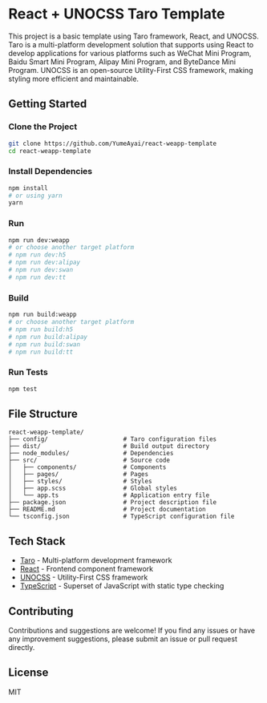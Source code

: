 # React + UNOCSS Taro Template

This project is a basic template using Taro framework, React, and UNOCSS. Taro is a multi-platform development solution that supports using React to develop applications for various platforms such as WeChat Mini Program, Baidu Smart Mini Program, Alipay Mini Program, and ByteDance Mini Program. UNOCSS is an open-source Utility-First CSS framework, making styling more efficient and maintainable.

## Getting Started

### Clone the Project

```bash
git clone https://github.com/YumeAyai/react-weapp-template
cd react-weapp-template
```

### Install Dependencies

```bash
npm install
# or using yarn
yarn
```

### Run

```bash
npm run dev:weapp
# or choose another target platform
# npm run dev:h5
# npm run dev:alipay
# npm run dev:swan
# npm run dev:tt
```

### Build

```bash
npm run build:weapp
# or choose another target platform
# npm run build:h5
# npm run build:alipay
# npm run build:swan
# npm run build:tt
```

### Run Tests

```bash
npm test
```

## File Structure

```plaintext
react-weapp-template/
├── config/                     # Taro configuration files
├── dist/                       # Build output directory
├── node_modules/               # Dependencies
├── src/                        # Source code
│   ├── components/             # Components
│   ├── pages/                  # Pages
│   ├── styles/                 # Styles
│   ├── app.scss                # Global styles
│   └── app.ts                  # Application entry file
├── package.json                # Project description file
├── README.md                   # Project documentation
└── tsconfig.json               # TypeScript configuration file
```

## Tech Stack

- [Taro](https://taro-docs.jd.com) - Multi-platform development framework
- [React](https://react.dev) - Frontend component framework
- [UNOCSS](https://unocss.dev/) - Utility-First CSS framework
- [TypeScript](https://www.typescriptlang.org/docs/) - Superset of JavaScript with static type checking

## Contributing

Contributions and suggestions are welcome! If you find any issues or have any improvement suggestions, please submit an issue or pull request directly.

## License

MIT
